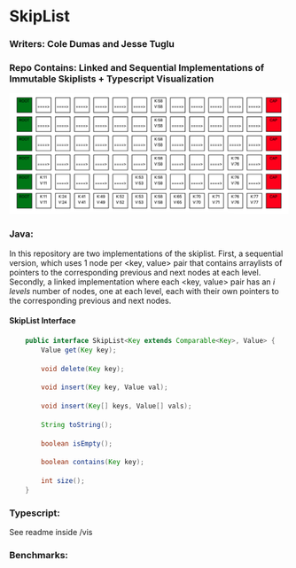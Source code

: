 # SkipList
### Writers: Cole Dumas and Jesse Tuglu
### Repo Contains: Linked and Sequential Implementations of Immutable Skiplists + Typescript Visualization
![alt text](https://github.com/jessetuglu/skiplist/blob/main/sl.png?raw=true)
### Java:

In this repository are two implementations of the skiplist. First, a sequential version, which uses 1 node per <key, value> pair that
contains arraylists of pointers to the corresponding previous and next nodes at each level. Secondly, a linked implementation where each
<key, value> pair has an _i levels_ number of nodes, one at each level, each with their own pointers to the corresponding previous and next 
nodes.

#### SkipList Interface
```java
    public interface SkipList<Key extends Comparable<Key>, Value> {
        Value get(Key key);

        void delete(Key key);

        void insert(Key key, Value val);

        void insert(Key[] keys, Value[] vals);

        String toString();

        boolean isEmpty();

        boolean contains(Key key);

        int size();
    }
```
### Typescript:
See readme inside /vis
### Benchmarks:

